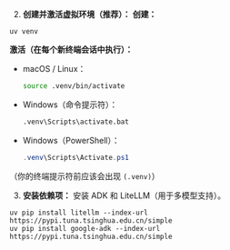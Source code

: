 

2. **创建并激活虚拟环境（推荐）：**
**创建：**
```shell
uv venv 
```

**激活（在每个新终端会话中执行）：**
- macOS / Linux：
    ```bash
    source .venv/bin/activate
    ```
- Windows（命令提示符）：
    ```bash
    .venv\Scripts\activate.bat
    ```
- Windows（PowerShell）：
    ```ps1
    .venv\Scripts\Activate.ps1
    ```
（你的终端提示符前应该会出现 `(.venv)`）

3. **安装依赖项：**
    安装 ADK 和 LiteLLM（用于多模型支持）。
```shell
uv pip install litellm --index-url https://pypi.tuna.tsinghua.edu.cn/simple
uv pip install google-adk --index-url https://pypi.tuna.tsinghua.edu.cn/simple
```